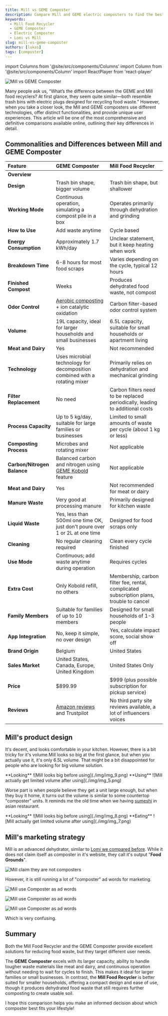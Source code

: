 ```yaml
---
title: Mill vs GEME Composter
description: Compare Mill and GEME electric composters to find the best option for effective and sustainable food waste management. Find the mill food recycler composter reviews.
keywords:
  - Mill Food Recycler
  - GEME Composter
  - Electric Composter
  - Lomi vs Mill
slug: mill-vs-geme-composter
authors: [lukas]
tags: [composter]
---
```


<head>
    <meta charSet="utf-8" />
    <meta name="twitter:card" content="summary_large_image" />
    <meta data-rh="true" property="og:image" content="https://www.geme.bio/assets/images/geme-vs-mill-69dea0c402948f36a29bdf55e7ec0d37.png" />
    <meta data-rh="true" name="twitter:image" content="https://www.geme.bio/assets/images/geme-vs-mill-69dea0c402948f36a29bdf55e7ec0d37.png"/>
    <meta data-rh="true" property="og:url" content="https://www.geme.bio/blog/mill-vs-geme-composter"/>
    <meta data-rh="true" property="og:locale" content="en"/>
</head>

import Columns from '@site/src/components/Columns'
import Column from '@site/src/components/Column'
import ReactPlayer from 'react-player'

![Mill vs GEME Composter](./img/geme-vs-mill.png)

Many people ask us, “What’s the difference between the GEME and Mill food recyclers? At first glance, they seem quite
similar—both resemble trash bins with electric plugs designed for recycling food waste.” However, when you take a closer look,
the Mill and GEME composters use different technologies, offer distinct functionalities, and provide unique user experiences.
This article will be one of the most comprehensive and definitive comparisons available online,
outlining their key differences in detail.

<!-- truncate -->

## Commonalities and Differences between Mill and GEME Composter

| Feature                     | GEME Composter                                                                                                                                        | Mill Food Recycler                                                                                                                                              |
| :-------------------------- | :---------------------------------------------------------------------------------------------------------------------------------------------------- | :-------------------------------------------------------------------------------------------------------------------------------------------------------------- |
| **Overview**                | <div className="video__wrapper"><ReactPlayer className="video__player" controls height="100%" url="https://youtu.be/KTn9HMf1DBc" width="100%"/></div> | <div className="video__wrapper"><ReactPlayer className="video__player" controls height="100%" url="https://youtube.com/shorts/-T0841TDHMM" width="100%"/></div> |
| **Design**                  | Trash bin shape, bigger volume                                                                                                                        | Trash bin shape, but shallower                                                                                                                                  |
| **Working Mode**            | Continuous operation, simulating a compost pile in a box                                                                                              | Operates primarily through dehydration and grinding                                                                                                             |
| **How to Use**              | Add waste anytime                                                                                                                                     | Cycle based                                                                                                                                                     |
| **Energy Consumption**      | Approximately 1.7 kWh/day                                                                                                                             | Unclear statement, but it keep heating when work                                                                                                                |
| **Breakdown Time**          | 6-8 hours for most food scraps                                                                                                                        | Varies depending on the cycle, typical 12 hours                                                                                                                 |
| **Finished Compost**        | Weeks                                                                                                                                                 | Produces dehydrated food waste, not compost                                                                                                                     |
| **Odor Control**            | [Aerobic composting](/blog/what-is-anaerobic-composting-and-what-are-the-pros-and-cons) + ion catalytic oxidation                                     | Carbon filter-based odor control system                                                                                                                         |
| **Volume**                  | 19L capacity, ideal for larger households and small businesses                                                                                        | 6.5L capacity, suitable for small households or apartment living                                                                                                |
| **Meat and Dairy**          | Yes                                                                                                                                                   | Not recommended                                                                                                                                                 |
| **Technology**              | Uses microbial technology for decomposition combined with a rotating mixer                                                                            | Primarily relies on dehydration and mechanical grinding                                                                                                         |
| **Filter Replacement**      | No need                                                                                                                                               | Carbon filters need to be replaced periodically, leading to additional costs                                                                                    |
| **Process Capacity**        | Up to 5 kg/day, suitable for large families or businesses                                                                                             | Limited to small amounts of waste per cycle (about 1 kg or less)                                                                                                |
| **Composting Process**      | Microbes and rotating mixer                                                                                                                           | Not applicable                                                                                                                                                  |
| **Carbon/Nitrogen Balance** | Balanced carbon and nitrogen using [GEME Kobold](https://www.geme.bio/geme-kobold) feature                                                            | Not applicable                                                                                                                                                  |
| **Meat and Dairy**          | Yes                                                                                                                                                   | Not recommended for meat or dairy                                                                                                                               |
| **Manure Waste**            | Very good at processing manure                                                                                                                        | Primarily designed for kitchen waste                                                                                                                            |
| **Liquid Waste**            | Yes, less than 500ml one time OK, just don't poure over 1 or 2L at one time                                                                           | Designed for food scraps only                                                                                                                                   |
| **Cleaning**                | No regular cleaning required                                                                                                                          | Clean every cycle finished                                                                                                                                      |
| **Use Mode**                | Continuous; add waste anytime during operation                                                                                                        | Requires cycles                                                                                                                                                 |
| **Extra Cost**              | Only Kobold refill, no others                                                                                                                         | Membership, carbon filter fee, rental, complicated subscription plans, trouble to cancel                                                                        |
| **Family Members**          | Suitable for families of up to 10 members                                                                                                             | Designed for small households of 1-3 people                                                                                                                     |
| **App Integration**         | No, keep it simple, no over design                                                                                                                    | Yes, calculate impact score, social show off                                                                                                                    |
| **Brand Origin**            | Belgium                                                                                                                                               | United States                                                                                                                                                   |
| **Sales Market**            | United States, Canada, Europe, United Kingdom                                                                                                         | United States Only                                                                                                                                              |
| **Price**                   | $899.99                                                                                                                                               | $999 (plus possible subscription for pickup service)                                                                                                            |
| **Reviews**                 | [Amazon reviews](https://www.amazon.com/dp/B0BV31KTCN?th=1#customerReviews) and Trustpilot                                                            | No third party site reviews available, a lot of influencers voices                                                                                              |

## Mill's product design

It's decent, and looks comfortable in your kitchen.
However, there is a bit tricky for it's volume.Mill looks so big at the first glance, but when you actually use it,
it's only 6.5L volume. That might be a bit disappointed for people who are looking for big volume solution.

<Columns>
  <Column className='text--left'>
    **Looking**
    ![Mill looks big before using](./img/img_9.png)
  </Column>

  <Column className='text--center text--left'>
    **Using**
    ![Mill actually get limited volume after using](./img/img_5.png)
  </Column>
</Columns>

Worse part is when people believe they get a unit large enough, but when they buy it home, it turns out the volume is similar to
some countertop "composter" units. It reminds me the old time when we having [sumeshi](https://ja.wikipedia.org/wiki/%E9%85%A2%E9%A3%AF)
in asian restaurant.

<Columns>
  <Column className='text--left'>
    **Looking**
    ![Mill looks big before using](./img/img_8.png)
  </Column>

  <Column className='text--center text--left'>
    **Eating**
    ![Mill actually get limited volume after using](./img/img_7.png)
  </Column>
</Columns>

## Mill's marketing strategy

Mill is an advanced dehydrator, similar to [Lomi we compared before](/blog/lomi-vs-geme-composter).
While it does not claim itself as composter in it's website, they call it's output "**Food Grounds**".

![Mill claim they are not composters](./img/img.png)

However, it is still running a lot of "composter" ad words for marketing.

![Mill use Composter as ad words](./img/img_1.png)

![Mill use Composter as ad words](./img/img_2.png)

![Mill use Composter as ad words](./img/img_3.png)

Which is very confusing.

## Summary

Both the Mill Food Recycler and the GEME Composter provide excellent solutions for reducing food waste, but they target different user needs.

The **GEME Composter** excels with its larger capacity, ability to handle tougher waste materials like meat and dairy,
and continuous operation without needing to wait for cycles to finish. This makes it ideal for larger families or small businesses.
In contrast, the **Mill Food Recycler** is better suited for smaller households, offering a compact design and ease of use,
though it produces dehydrated food waste that still requires further composting to create usable soil.

I hope this comparison helps you make an informed decision about which composter best fits your lifestyle!
